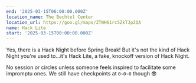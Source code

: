 ```yaml
---
end: '2025-03-15T06:00:00.000Z'
location_name: The Bechtel Center
location_url: https://goo.gl/maps/ZTWH61rc5ZkTJp2QA
name: Hack Lite
start: '2025-03-15T00:00:00.000Z'
---
```


Yes, there is a Hack Night before Spring Break! But it's not the kind of Hack Night you're used to...it's Hack Lite, a fake, knockoff version of Hack Night.

No session or circles unless someone feels inspired to facilitate some impromptu ones. We still have checkpoints at `0~0~0` though 😎